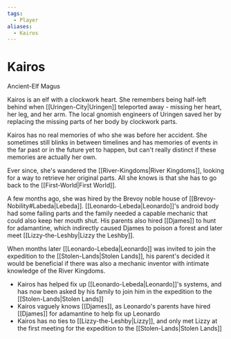 ```yaml
---
tags:
  - Player
aliases:
  - Kairos
---
```

# Kairos
Ancient-Elf Magus

Kairos is an elf with a clockwork heart. She remembers being half-left behind when [[Uringen-City|Uringen]] teleported away - missing her heart, her leg, and her arm. The local gnomish engineers of Uringen saved her by replacing the missing parts of her body by clockwork parts. 

Kairos has no real memories of who she was before her accident. She sometimes still blinks in between timelines and has memories of events in the far past or in the future yet to happen, but can't really distinct if these memories are actually her own. 

Ever since, she's wandered the [[River-Kingdoms|River Kingdoms]], looking for a way to retrieve her original parts. All she knows is that she has to go back to the [[First-World|First World]]. 

A few months ago, she was hired by the Brevoy noble house of [[Brevoy-Nobility#Labeda|Lebeda]]. [[Leonardo-Lebeda|Leonardo]]'s android body had some failing parts and the family needed a capable mechanic that could also keep her mouth shut. His parents also hired [[Djames]] to hunt for adamantine, which indirectly caused Djames to poison a forest and later meet [[Lizzy-the-Leshby|Lizzy the Leshby]].

When months later [[Leonardo-Lebeda|Leonardo]] was invited to join the expedition to the [[Stolen-Lands|Stolen Lands]], his parent's decided it would be beneficial if there was also a mechanic inventor with intimate knowledge of the River Kingdoms. 

- Kairos has helped fix up [[Leonardo-Lebeda|Leonardo]]'s systems, and has now been asked by his family to join him in the expedition to the [[Stolen-Lands|Stolen Lands]]
- Kairos vaguely knows [[Djames]], as Leonardo's parents have hired [[Djames]] for adamantine to help fix up Leonardo
- Kairos has no ties to [[Lizzy-the-Leshby|Lizzy]], and only met Lizzy at the first meeting for the expedition to the [[Stolen-Lands|Stolen Lands]]